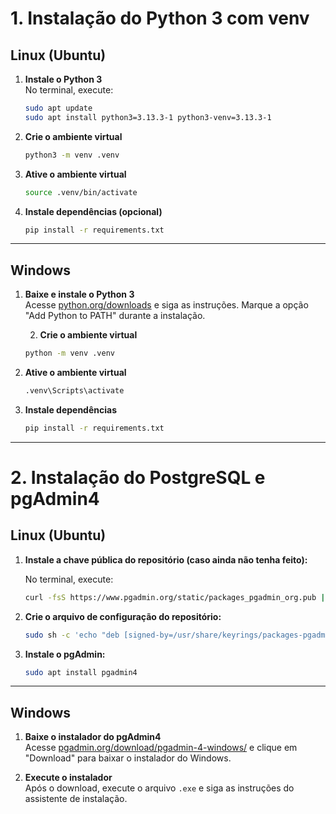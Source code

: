 # 1. Instalação do Python 3 com venv

## Linux (Ubuntu)

1. **Instale o Python 3**  
    No terminal, execute:
    ```sh
    sudo apt update
    sudo apt install python3=3.13.3-1 python3-venv=3.13.3-1
    ```

2. **Crie o ambiente virtual**  
    ```sh
    python3 -m venv .venv
    ```

3. **Ative o ambiente virtual**  
    ```sh
    source .venv/bin/activate
    ```

4. **Instale dependências (opcional)**  
    ```sh
    pip install -r requirements.txt
    ```

---

## Windows

1. **Baixe e instale o Python 3**  
    Acesse [python.org/downloads](https://www.python.org/downloads/) e siga as instruções. Marque a opção "Add Python to PATH" durante a instalação.

    2. **Crie o ambiente virtual**  
    ```cmd
    python -m venv .venv
    ```

3. **Ative o ambiente virtual**  
    ```cmd
    .venv\Scripts\activate
    ```

4. **Instale dependências**  
    ```cmd
    pip install -r requirements.txt
    ```

---

# 2. Instalação do PostgreSQL e pgAdmin4

## Linux (Ubuntu)

1. **Instale a chave pública do repositório (caso ainda não tenha feito):**
    
    No terminal, execute:
    ```sh
    curl -fsS https://www.pgadmin.org/static/packages_pgadmin_org.pub | sudo gpg --dearmor -o /usr/share/keyrings/packages-pgadmin-org.gpg
    ```

2. **Crie o arquivo de configuração do repositório:**
    ```sh
    sudo sh -c 'echo "deb [signed-by=/usr/share/keyrings/packages-pgadmin-org.gpg] https://ftp.postgresql.org/pub/pgadmin/pgadmin4/apt/$(lsb_release -cs) pgadmin4 main" > /etc/apt/sources.list.d/pgadmin4.list && apt update'
    ```

3. **Instale o pgAdmin:**
    ```sh
    sudo apt install pgadmin4
    ```

---

## Windows

1. **Baixe o instalador do pgAdmin4**  
    Acesse [pgadmin.org/download/pgadmin-4-windows/](https://www.pgadmin.org/download/pgadmin-4-windows/) e clique em "Download" para baixar o instalador do Windows.

2. **Execute o instalador**  
    Após o download, execute o arquivo `.exe` e siga as instruções do assistente de instalação.

